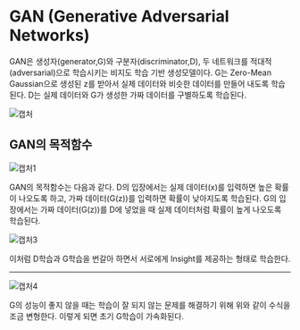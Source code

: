 # GAN (Generative Adversarial Networks)
GAN은 생성자(generator,G)와 구분자(discriminator,D), 두 네트워크를 적대적(adversarial)으로 학습시키는 비지도 학습 기반 생성모델이다. 
G는 Zero-Mean Gaussian으로 생성된 z를 받아서 실제 데이터와 비슷한 데이터를 만들어 내도록 학습된다. D는 실제 데이터와 G가 생성한 가짜 데이터를 구별하도록 학습된다.

![캡처](https://user-images.githubusercontent.com/74402562/103651687-563d7b00-4fa5-11eb-8c88-74006ae760fb.PNG)

GAN의 목적함수
----------
![캡처1](https://user-images.githubusercontent.com/74402562/103651694-58073e80-4fa5-11eb-9075-bb52dfce7f9d.PNG)

GAN의 목적함수는 다음과 같다. D의 입장에서는 실제 데이터(x)를 입력하면 높은 확률이 나오도록 하고, 가짜 데이터(G(z))를 입력하면
확률이 낮아지도록 학습된다. G의 입장에서는 가짜 데이터(G(z))를 D에 넣었을 때 실제 데이터처럼 확률이 높게 나오도록 학습된다.


![캡처3](https://user-images.githubusercontent.com/74402562/103651697-59d10200-4fa5-11eb-9e02-daff7826cb15.PNG)

이처럼 D학습과 G학습을 번갈아 하면서 서로에게 Insight를 제공하는 형태로 학습한다.

--------------

![캡처4](https://user-images.githubusercontent.com/74402562/103651704-5b022f00-4fa5-11eb-9e66-91a71cf1060a.PNG)

G의 성능이 좋지 않을 때는 학습이 잘 되지 않는 문제를 해결하기 위해 위와 같이 수식을 조금 변형한다. 이렇게 되면 초기 G학습이 가속화된다.

